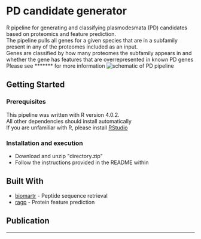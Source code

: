 # PD candidate generator
R pipeline for generating and classifying plasmodesmata (PD) candidates based on proteomics and feature prediction.  
The pipeline pulls all genes for a given species that are in a subfamily present in any of the proteomes included as an input.  
Genes are classified by how many proteomes the subfamily appears in and whether the gene has features that are overrepresented in known PD genes
Please see ******* for more information
![schematic of PD pipeline](https://github.com/PhilPlantMan/PD-candidate-generator/blob/main/Figure%201.png)

## Getting Started

### Prerequisites

This pipeline was written with R version 4.0.2.  
All other dependencies should install automatically  
If you are unfamiliar with R, please install [RStudio](https://rstudio.com/products/rstudio/download/)

### Installation and execution

* Download and unzip "directory.zip"
* Follow the instructions provided in the README within

## Built With

* [biomartr](https://github.com/ropensci/biomartr) - Peptide sequence retrieval
* [ragp](https://github.com/missuse/ragp) - Protein feature prediction

## Publication

**********
